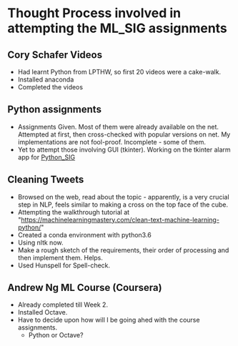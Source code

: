 # Thought Process involved in attempting the ML_SIG assignments


## Cory Schafer Videos
* Had learnt Python from LPTHW, so first 20 videos were a cake-walk.
* Installed anaconda
* Completed the videos

## Python assignments
* Assignments Given. Most of them were already available on the net. Attempted at first, then cross-checked with popular versions on  net. My implementations are not fool-proof. Incomplete - some of them.
* Yet to attempt those involving GUI (tkinter). Working on the tkinter alarm app for [Python_SIG](https://github.com/siddhantkhandelwal/Python-Scripts)

## Cleaning Tweets
* Browsed on the web, read about the topic - apparently, is a very crucial step in NLP, feels similar to making a cross on the top face of the cube.
* Attempting the walkthrough tutorial at "https://machinelearningmastery.com/clean-text-machine-learning-python/"
* Created a conda environment with python3.6
* Using nltk now.
* Make a rough sketch of the requirements, their order of processing and then implement them. Helps.
* Used Hunspell for Spell-check.

## Andrew Ng ML Course (Coursera)
* Already completed till Week 2.
* Installed Octave.
* Have to decide upon how will I be going ahed with the course assignments.
  * Python or Octave?

